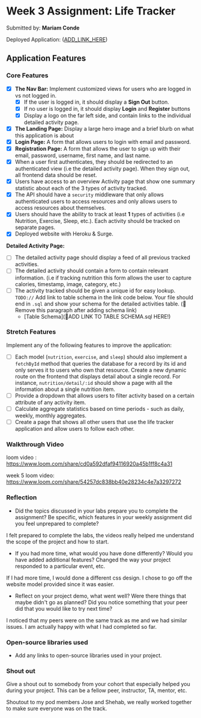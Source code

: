 # Week 3 Assignment: Life Tracker

Submitted by: **Mariam Conde**

Deployed Application: ([ADD_LINK_HERE](https://lifetracker-front.surge.sh/))

## Application Features

### Core Features

- [x] **The Nav Bar:** Implement customized views for users who are logged in vs not logged in.
  - [x] If the user is logged in, it should display a **Sign Out** button. 
  - [x] If no user is logged in, it should display **Login** and **Register** buttons
  - [x] Display a logo on the far left side, and contain links to the individual detailed activity page. 
- [x] **The Landing Page:** Display a large hero image and a brief blurb on what this application is about
- [x] **Login Page:** A form that allows users to login with email and password.
- [x] **Registration Page:** A form that allows the user to sign up with their email, password, username, first name, and last name.
- [x] When a user first authenticates, they should be redirected to an authenticated view (i.e the detailed activity page). When they sign out, all frontend data should be reset.
- [x] Users have access to an overview Activity page that show one summary statistic about each of the 3 types of activity tracked.
- [x] The API should have a `security` middleware that only allows authenticated users to access resources and only allows users to access resources about themselves. 
- [x] Users should have the ability to track at least **1** types of activities (i.e Nutrition, Exercise, Sleep, etc.). Each activity should be tracked on separate pages.
- [x] Deployed website with Heroku & Surge. 

**Detailed Activity Page:**
- [ ] The detailed activity page should display a feed of all previous tracked activities.
- [ ] The detailed activity should contain a form to contain relevant information. (i.e if tracking nutrition this form allows the user to capture calories, timestamp, image, category, etc.) 
- [ ] The activity tracked should be given a unique id for easy lookup.
  `TODO://` Add link to table schema in the link code below. Your file should end in `.sql` and show your schema for the detailed activities table. (🚫 Remove this paragraph after adding schema link)
  * [Table Schema](📝ADD LINK TO TABLE SCHEMA.sql HERE!) 

### Stretch Features

Implement any of the following features to improve the application:
- [ ] Each model (`nutrition`, `exercise`, and `sleep`) should also implement a `fetchById` method that queries the database for a record by its id and only serves it to users who own that resource. Create a new dynamic route on the frontend that displays detail about a single record. For instance, `nutrition/detail/:id` should show a page with all the information about a single nutrition item.
- [ ] Provide a dropdown that allows users to filter activity based on a certain attribute of any activity item.
- [ ] Calculate aggregate statistics based on time periods - such as daily, weekly, monthly aggregates.
- [ ] Create a page that shows all other users that use the life tracker application and allow users to follow each other.

### Walkthrough Video

loom video : https://www.loom.com/share/cd0a592dfaf94116920a45b1ff8c4a31

week 5 loom video: https://www.loom.com/share/54257dc838bb40e28234c4e7a3297272

### Reflection

* Did the topics discussed in your labs prepare you to complete the assignment? Be specific, which features in your weekly assignment did you feel unprepared to complete?

I felt prepared to complete the labs, the videos really helped me understand the scope of the project and how to start.

* If you had more time, what would you have done differently? Would you have added additional features? Changed the way your project responded to a particular event, etc.
  
If I had more time, I would done a different css design. I chose to go off the website model provided since it was easier. 

* Reflect on your project demo, what went well? Were there things that maybe didn't go as planned? Did you notice something that your peer did that you would like to try next time?

I noticed that my peers were on the same track as me and we had similar issues. I am actually happy with what I had completed so far. 


### Open-source libraries used

- Add any links to open-source libraries used in your project.

### Shout out

Give a shout out to somebody from your cohort that especially helped you during your project. This can be a fellow peer, instructor, TA, mentor, etc.

Shoutout to my pod members Jose and Shehab, we really worked together to make sure everyone was on the track.
